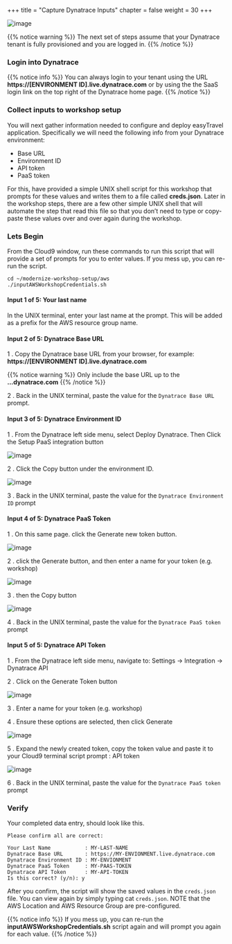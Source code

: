 +++
title = "Capture Dynatrace Inputs"
chapter = false
weight = 30
+++

![image](/images/jess.png)

{{% notice warning %}}
The next set of steps assume that your Dynatrace tenant is fully provisioned and you are logged in. 
{{% /notice  %}}

### Login into Dynatrace

{{% notice info %}}
You can always login to your tenant using the URL **https://[ENVIRONMENT ID].live.dynatrace.com** or by using the the SaaS login link on the top right of the Dynatrace home page.
{{% /notice %}}

### Collect inputs to workshop setup

You will next gather information needed to configure and deploy easyTravel application. Specifically we will need the following info from your Dynatrace environment:

* Base URL
* Environment ID
* API token
* PaaS token

For this, have provided a simple UNIX shell script for this workshop that prompts for these values and writes them to a file called **creds.json**. Later in the workshop steps, there are a few other simple UNIX shell that will automate the step that read this file so that you don’t need to type or copy-paste these values over and over again during the workshop.

### Lets Begin

From the Cloud9 window, run these commands to run this script that will provide a set of prompts for you to enter values. If you mess up, you can re-run the script.

```
cd ~/modernize-workshop-setup/aws
./inputAWSWorkshopCredentials.sh
```

#### Input 1 of 5: Your last name
In the UNIX terminal, enter your last name at the prompt. This will be added as a prefix for the AWS resource group name.

#### Input 2 of 5: Dynatrace Base URL

1 . Copy the Dynatrace base URL from your browser, for example: **https://[ENVIRONMENT ID].live.dynatrace.com**

{{% notice warning %}}
Only include the base URL up to the **...dynatrace.com**
{{% /notice %}}

2 . Back in the UNIX terminal, paste the value for the `Dynatrace Base URL` prompt.

#### Input 3 of 5: Dynatrace Environment ID

1 . From the Dynatrace left side menu, select Deploy Dynatrace. Then Click the Setup PaaS integration button

![image](/images/dt-paas-setup.png)

2 . Click the Copy button under the environment ID.

![image](/images/dt-paas-environment.png)

3 . Back in the UNIX terminal, paste the value for the `Dynatrace Environment ID` prompt

#### Input 4 of 5: Dynatrace PaaS Token

1 . On this same page. click the Generate new token button.

![image](/images/dt-paas-token-generate.png)

2 . click the Generate button, and then enter a name for your token (e.g. workshop)

![image](/images/dt-paas-token-settings.png)

3 . then the Copy button

![image](/images/dt-paas-token-copy.png)

4 . Back in the UNIX terminal, paste the value for the `Dynatrace PaaS token` prompt

#### Input 5 of 5: Dynatrace API Token

1 . From the Dynatrace left side menu, navigate to: Settings -> Integration -> Dynatrace API

2 . Click on the Generate Token button

![image](/images/dt-api-token-create.png)

3 . Enter a name for your token (e.g. workshop)

4 . Ensure these options are selected, then click Generate

![image](/images/dt-api-token-settings.png)

5 . Expand the newly created token, copy the token value and paste it to your Cloud9 terminal script prompt : API token

![image](/images/dt-api-token-copy.png)

6 . Back in the UNIX terminal, paste the value for the `Dynatrace PaaS token` prompt


### Verify

Your completed data entry, should look like this.

```
Please confirm all are correct:

Your Last Name           : MY-LAST-NAME
Dynatrace Base URL       : https://MY-ENVIONMENT.live.dynatrace.com
Dynatrace Environment ID : MY-ENVIONMENT
Dynatrace PaaS Token     : MY-PAAS-TOKEN
Dynatrace API Token      : MY-API-TOKEN
Is this correct? (y/n): y
```

After you confirm, the script will show the saved values in the `creds.json` file. You can view again by simply typing cat `creds.json`. NOTE that the AWS Location and AWS Resource Group are pre-configured.

{{% notice info %}}
If you mess up, you can re-run the **inputAWSWorkshopCredentials.sh** script again and will prompt you again for each value.
{{% /notice %}}

